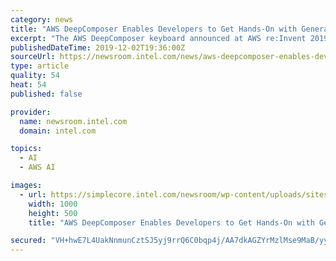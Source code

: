```yaml
---
category: news
title: "AWS DeepComposer Enables Developers to Get Hands-On with Generative AI"
excerpt: "The AWS DeepComposer keyboard announced at AWS re:Invent 2019. The machine learning-enabled keyboard helps developers in the field of generative artificial intelligence. (Credit: Amazon Web Services) At the kickoff for AWS re:Invent, Dr. Matt Wood ..."
publishedDateTime: 2019-12-02T19:36:00Z
sourceUrl: https://newsroom.intel.com/news/aws-deepcomposer-enables-developers-get-hands-generative-ai/
type: article
quality: 54
heat: 54
published: false

provider:
  name: newsroom.intel.com
  domain: intel.com

topics:
  - AI
  - AWS AI

images:
  - url: https://simplecore.intel.com/newsroom/wp-content/uploads/sites/11/2019/12/gemini-2x1.jpg
    width: 1000
    height: 500
    title: "AWS DeepComposer Enables Developers to Get Hands-On with Generative AI"

secured: "VH+hwE7L4UakNnmunCztSJ5yj9rrQ6C0bqp4j/AA7dkAGZYrMzlMse9MaB/yyFl+57eHvrhq3De9a0KHLFErYpj3JusZz9uNa+yOU2mhMfhS7HN406/5wvdO7aeq65+9dnNbDpqNU6HmvLuXIAt3jGIl/c4fBVmQ27CNuC8BKk1+nzg26mn5MbNmFC7hyTt6BaxrPtmUiaaCOdsW621zAPIOrpXmTT1MXuYWWjwRCO3aeRdBwYuHolhPDqvJUASIRqqArLNPM1mIqjd+2p9PtQ==;0MH1u+OZXR8V4Oy3VXoPtQ=="
---
```


